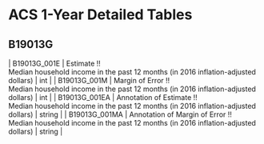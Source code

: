 # ACS 1-Year Detailed Tables

## B19013G

| B19013G_001E | Estimate !!<br>Median household income in the past 12 months (in 2016 inflation-adjusted dollars) | int |
| B19013G_001M | Margin of Error !!<br>Median household income in the past 12 months (in 2016 inflation-adjusted dollars) | int |
| B19013G_001EA | Annotation of Estimate !!<br>Median household income in the past 12 months (in 2016 inflation-adjusted dollars) | string |
| B19013G_001MA | Annotation of Margin of Error !!<br>Median household income in the past 12 months (in 2016 inflation-adjusted dollars) | string |

